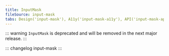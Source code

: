 ```yaml
---
title: InputMask
fileSource: input-mask
tabs: Design('input-mask'), A11y('input-mask-a11y'), API('input-mask-api'), Example('input-mask-code'), Changelog('input-mask-changelog')
---
```


::: warning
`InputMask` is deprecated and will be removed in the next major release.
:::

::: changelog input-mask :::
